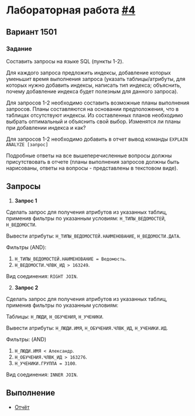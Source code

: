 # Лабораторная работа [#4](https://se.ifmo.ru/courses/db#lab4)

## Вариант 1501

### Задание

Составить запросы на языке SQL (пункты 1-2).

Для каждого запроса предложить индексы, добавление которых уменьшит время выполнения запроса (указать таблицы/атрибуты, для которых нужно добавить индексы, написать тип индекса; объяснить, почему добавление индекса будет полезным для данного запроса).

Для запросов 1-2 необходимо составить возможные планы выполнения запросов. Планы составляются на основании предположения, что в таблицах отсутствуют индексы. Из составленных планов необходимо выбрать оптимальный и объяснить свой выбор.
Изменятся ли планы при добавлении индекса и как?

Для запросов 1-2 необходимо добавить в отчет вывод команды `EXPLAIN ANALYZE [запрос]`

Подробные ответы на все вышеперечисленные вопросы должны присутствовать в отчете (планы выполнения запросов должны быть нарисованы, ответы на вопросы - представлены в текстовом виде).

## Запросы

1. **Запрос 1**

Сделать запрос для получения атрибутов из указанных таблиц, применив фильтры по указанным условиям:
`Н_ТИПЫ_ВЕДОМОСТЕЙ`, `Н_ВЕДОМОСТИ`.

Вывести атрибуты: `Н_ТИПЫ_ВЕДОМОСТЕЙ.НАИМЕНОВАНИЕ`, `Н_ВЕДОМОСТИ.ДАТА`.

Фильтры (AND):
1. `Н_ТИПЫ_ВЕДОМОСТЕЙ.НАИМЕНОВАНИЕ = Ведомость`.
2. `Н_ВЕДОМОСТИ.ЧЛВК_ИД > 163249`.

Вид соединения: `RIGHT JOIN`.

2. **Запрос 2**

Сделать запрос для получения атрибутов из указанных таблиц, применив фильтры по указанным условиям:

Таблицы: `Н_ЛЮДИ`, `Н_ОБУЧЕНИЯ`, `Н_УЧЕНИКИ`.

Вывести атрибуты: `Н_ЛЮДИ.ИМЯ`, `Н_ОБУЧЕНИЯ.ЧЛВК_ИД`, `Н_УЧЕНИКИ.ИД`.

Фильтры: (AND)
1. `Н_ЛЮДИ.ИМЯ < Александр`.
2. `Н_ОБУЧЕНИЯ.ЧЛВК_ИД > 163276`.
3. `Н_УЧЕНИКИ.ГРУППА = 3100`.

Вид соединения: `INNER JOIN`.


## Выполнение

- [Отчёт](./docs/report.pdf)
